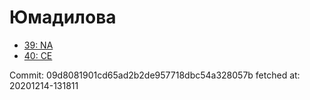 # Юмадилова
- [39: NA](39.md)
- [40: CE](40.md)

Commit: 09d8081901cd65ad2b2de957718dbc54a328057b
 fetched at: 20201214-131811
